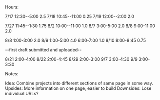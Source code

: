Hours:

7/17 12:30--5:00    2.5
7/18 10:45--11:00   0.25
7/19 12:00--2:00    2.0

7/27 11:45--1:30    1.75
8/2  10:00--11:00   1.0
8/7   3:00-5:00     2.0
8/8   9:00-11:00    2.0

8/8   1:00-3:00     2.0
8/9   1:00-5:00     4.0
      6:00-7:00     1.0
8/10  8:00-8:45     0.75



--first draft submitted and uploaded--


8/21  2:00-4:00
8/22  2:00-4:45
8/29  2:00-3:00
9/7   3:00-4:30
9/9   3:00-3:30












Notes:

  Idea: Combine projects into different sections of same page in some way.
  Upsides: More information on one page, easier to build
  Downsides: Lose individual URLs?
